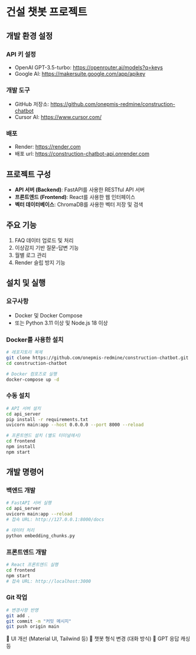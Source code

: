 # 건설 챗봇 프로젝트

## 개발 환경 설정

### API 키 설정
- OpenAI GPT-3.5-turbo: https://openrouter.ai/models?q=keys
- Google AI: https://makersuite.google.com/app/apikey

### 개발 도구
- GitHub 저장소: https://github.com/onepmis-redmine/construction-chatbot
- Cursor AI: https://www.cursor.com/ 

### 배포
-  Render: https://render.com   
-  배포 url: https://construction-chatbot-api.onrender.com



## 프로젝트 구성

- **API 서버 (Backend)**: FastAPI를 사용한 RESTful API 서버
- **프론트엔드 (Frontend)**: React를 사용한 웹 인터페이스
- **벡터 데이터베이스**: ChromaDB를 사용한 벡터 저장 및 검색

## 주요 기능

1. FAQ 데이터 업로드 및 처리
2. 이상감지 기반 질문-답변 기능
3. 월별 로그 관리
4. Render 슬립 방지 기능

## 설치 및 실행

### 요구사항

- Docker 및 Docker Compose
- 또는 Python 3.11 이상 및 Node.js 18 이상

### Docker를 사용한 설치

```bash
# 레포지토리 복제
git clone https://github.com/onepmis-redmine/construction-chatbot.git
cd construction-chatbot

# Docker 컴포즈로 실행
docker-compose up -d
```

### 수동 설치

```bash
# API 서버 설치
cd api_server
pip install -r requirements.txt
uvicorn main:app --host 0.0.0.0 --port 8000 --reload

# 프론트엔드 설치 (별도 터미널에서)
cd frontend
npm install
npm start
```

## 개발 명령어

### 백엔드 개발
```bash
# FastAPI 서버 실행
cd api_server 
uvicorn main:app --reload
# 접속 URL: http://127.0.0.1:8000/docs

# 데이터 처리
python embedding_chunks.py
```

### 프론트엔드 개발
```bash
# React 프론트엔드 실행
cd frontend
npm start
# 접속 URL: http://localhost:3000
```

### Git 작업
```bash
# 변경사항 반영
git add .
git commit -m "커밋 메시지"
git push origin main
```


🧪 UI 개선 (Material UI, Tailwind 등)
💬 챗봇 형식 변경 (대화 방식)
🔁 GPT 응답 캐싱 등
